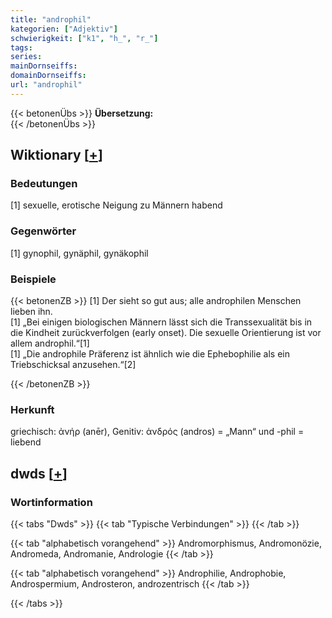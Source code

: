 ```yaml
---
title: "androphil"
kategorien: ["Adjektiv"]
schwierigkeit: ["k1", "h_", "r_"]
tags:
series:
mainDornseiffs:
domainDornseiffs:
url: "androphil"
---
```


{{< betonenÜbs >}}
**Übersetzung:**  
{{< /betonenÜbs >}}

## Wiktionary [[+](https://de.wiktionary.org/wiki/androphil)]

### Bedeutungen
[1] sexuelle, erotische Neigung zu Männern habend  

### Gegenwörter
[1] gynophil, gynäphil, gynäkophil  

### Beispiele
{{< betonenZB >}}
[1] Der sieht so gut aus; alle androphilen Menschen lieben ihn.  
[1] „Bei einigen biologischen Männern lässt sich die Transsexualität bis in die Kindheit zurückverfolgen (early onset). Die sexuelle Orientierung ist vor allem androphil.“[1]  
[1] „Die androphile Präferenz ist ähnlich wie die Ephebophilie als ein Triebschicksal anzusehen.“[2]  

{{< /betonenZB >}}
### Herkunft
griechisch: ἀνήρ (anēr), Genitiv: ἀνδρός (andros) = „Mann“ und -phil = liebend  



## dwds [[+](https://www.dwds.de/wb/androphil)]

### Wortinformation
{{< tabs "Dwds" >}}
{{< tab "Typische Verbindungen" >}}
{{< /tab >}}

{{< tab "alphabetisch vorangehend" >}}
Andromorphismus, Andromonözie, Andromeda, Andromanie, Andrologie
{{< /tab >}}

{{< tab "alphabetisch vorangehend" >}}
Androphilie, Androphobie, Androspermium, Androsteron, androzentrisch
{{< /tab >}}

{{< /tabs >}}

